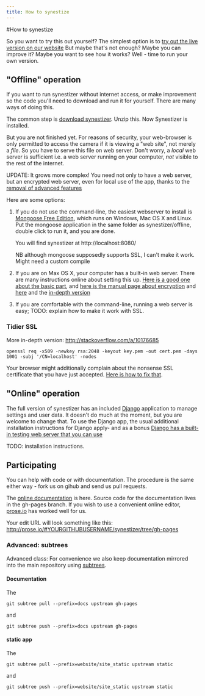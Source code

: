 ```yaml
---
title: How to synestize
---
```


#How to synestize

So you want to try this out yourself?
The simplest option is to [try out the live version on our website](http://synestizer.com)
But maybe that's not enough? Maybe you can improve it? Maybe you want to see how it works? Well - time to run your own version.

## "Offline" operation

If you want to run synestizer without internet access, or make improvement so the code you'll need to download and run it for yourself.
There are many ways of doing this.

The common step is [download synestizer](https://github.com/synestize/synestizer/archive/master.zip).
Unzip this. Now Synestizer is installed.

But you are not finished yet. For reasons of security, your web-browser is only permitted to access the camera if it is viewing a "web site", not merely a *file*. So you have to serve this file on web server.
Don't worry, a *local* web server is sufficient i.e. a web server running on your computer, *not* visible to the rest of the internet.

UPDATE: It grows more complex! You need not only to have a web server, but an encrypted web server, even  for local use of the app, thanks to the [removal of advanced features ](https://sites.google.com/a/chromium.org/dev/Home/chromium-security/deprecating-powerful-features-on-insecure-origins)

Here are some options:

1. If you do not use the command-line, the easiest webserver to install is [Mongoose Free Edition](http://cesanta.com/mongoose.shtml), which runs on Windows, Mac OS X and Linux. Put the mongoose application in the same folder as synestizer/offline, double click to run it, and you are done.

   You will find synestizer at http://localhost:8080/

   NB although mongoose supposedly supports SSL, I can't make it work.
   Might need a custom compile

2. If you are on Max OS X, your computer has a built-in web server. There are many instructions online about setting this up. [Here is a good one about the basic part](http://macosxautomation.com/workshops/sharing/03.html), and [here is the manual page about encryption](https://support.apple.com/kb/PH15666?locale=en_US) and [here](https://support.apple.com/kb/PH14003?locale=en_US) and the [in-depth version](https://blog.httpwatch.com/2013/12/12/five-tips-for-using-self-signed-ssl-certificates-with-ios/)
3. If you are comfortable with the command-line, running a web server is easy; TODO: explain how to make it work with SSL.


### Tidier SSL

More in-depth version: http://stackoverflow.com/a/10176685
````
openssl req -x509 -newkey rsa:2048 -keyout key.pem -out cert.pem -days 1001 -subj '/CN=localhost' -nodes
````

Your browser might additionally complain about the nonsense SSL certificate that you have just accepted. [Here is how to fix that](http://stackoverflow.com/a/15076602).

## "Online" operation

The full version of synestizer has an included [Django](https://www.djangoproject.com/) application to manage settings and user data. 
It doesn't do much at the moment, but you are welcome to change that.
To use the Django app, the usual additional installation instructions for Django apply- and as a bonus [Django has a built-in testing web server that you can use ](https://docs.djangoproject.com/en/1.8/intro/tutorial01/#the-development-server)

TODO: installation instructions.

## Participating

You can help with code or with documentation. The procedure is the same either way - fork us on gihub and send us pull requests.

The [online documentation](https://synestize.github.io/synestizer/) is here.
Source code for the documentation lives in the gh-pages branch. If you wish to use a convenient online editor, [prose.io](http://prose.io/) has worked well for us.

Your edit URL will look something like this: http://prose.io/#YOURGITHUBUSERNAME/synestizer/tree/gh-pages

### Advanced:  subtrees

Advanced class: For convenience we also keep documentation mirrored into the main repository using [subtrees](http://blogs.atlassian.com/2013/05/alternatives-to-git-submodule-git-subtree/).

#### Documentation

The 

    git subtree pull --prefix=docs upstream gh-pages
    
and

    git subtree push --prefix=docs upstream gh-pages

#### static app

The 

    git subtree pull --prefix=website/site_static upstream static
    
and

    git subtree push --prefix=website/site_static upstream static